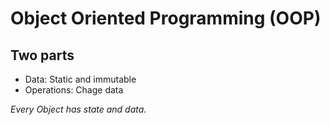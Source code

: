 # Object Oriented Programming (OOP)

## Two parts

* Data: Static and immutable
* Operations: Chage data

_Every Object has state and data._


